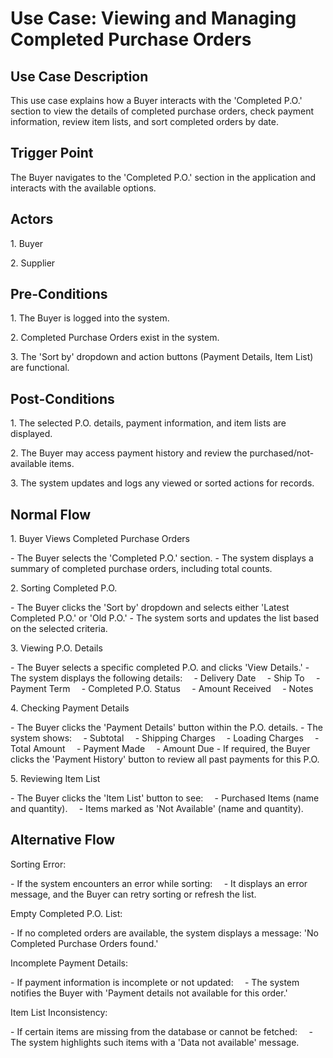 ﻿# **Use Case: Viewing and Managing Completed Purchase Orders**
## **Use Case Description**
This use case explains how a Buyer interacts with the 'Completed P.O.' section to view the details of completed purchase orders, check payment information, review item lists, and sort completed orders by date.
## **Trigger Point**
The Buyer navigates to the 'Completed P.O.' section in the application and interacts with the available options.
## **Actors**
1\. Buyer

2\. Supplier
## **Pre-Conditions**
1\. The Buyer is logged into the system.

2\. Completed Purchase Orders exist in the system.

3\. The 'Sort by' dropdown and action buttons (Payment Details, Item List) are functional.
## **Post-Conditions**
1\. The selected P.O. details, payment information, and item lists are displayed.

2\. The Buyer may access payment history and review the purchased/not-available items.

3\. The system updates and logs any viewed or sorted actions for records.
## **Normal Flow**
1\. Buyer Views Completed Purchase Orders

\- The Buyer selects the 'Completed P.O.' section.
\- The system displays a summary of completed purchase orders, including total counts.

2\. Sorting Completed P.O.

\- The Buyer clicks the 'Sort by' dropdown and selects either 'Latest Completed P.O.' or 'Old P.O.'
\- The system sorts and updates the list based on the selected criteria.

3\. Viewing P.O. Details

\- The Buyer selects a specific completed P.O. and clicks 'View Details.'
\- The system displays the following details:
`  `- Delivery Date
`  `- Ship To
`  `- Payment Term
`  `- Completed P.O. Status
`  `- Amount Received
`  `- Notes

4\. Checking Payment Details

\- The Buyer clicks the 'Payment Details' button within the P.O. details.
\- The system shows:
`  `- Subtotal
`  `- Shipping Charges
`  `- Loading Charges
`  `- Total Amount
`  `- Payment Made
`  `- Amount Due
\- If required, the Buyer clicks the 'Payment History' button to review all past payments for this P.O.

5\. Reviewing Item List

\- The Buyer clicks the 'Item List' button to see:
`  `- Purchased Items (name and quantity).
`  `- Items marked as 'Not Available' (name and quantity).
## **Alternative Flow**
Sorting Error:

\- If the system encounters an error while sorting:
`  `- It displays an error message, and the Buyer can retry sorting or refresh the list.

Empty Completed P.O. List:

\- If no completed orders are available, the system displays a message: 'No Completed Purchase Orders found.'

Incomplete Payment Details:

\- If payment information is incomplete or not updated:
`  `- The system notifies the Buyer with 'Payment details not available for this order.'

Item List Inconsistency:

\- If certain items are missing from the database or cannot be fetched:
`  `- The system highlights such items with a 'Data not available' message.
